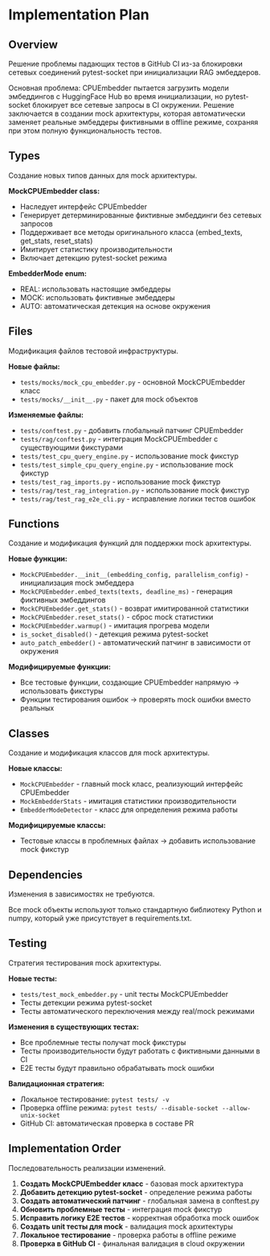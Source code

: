 # Implementation Plan

## Overview
Решение проблемы падающих тестов в GitHub CI из-за блокировки сетевых соединений pytest-socket при инициализации RAG эмбеддеров.

Основная проблема: CPUEmbedder пытается загрузить модели эмбеддингов с HuggingFace Hub во время инициализации, но pytest-socket блокирует все сетевые запросы в CI окружении. Решение заключается в создании mock архитектуры, которая автоматически заменяет реальные эмбеддеры фиктивными в offline режиме, сохраняя при этом полную функциональность тестов.

## Types
Создание новых типов данных для mock архитектуры.

**MockCPUEmbedder class:**
- Наследует интерфейс CPUEmbedder
- Генерирует детерминированные фиктивные эмбеддинги без сетевых запросов
- Поддерживает все методы оригинального класса (embed_texts, get_stats, reset_stats)
- Имитирует статистику производительности
- Включает детекцию pytest-socket режима

**EmbedderMode enum:**
- REAL: использовать настоящие эмбеддеры
- MOCK: использовать фиктивные эмбеддеры
- AUTO: автоматическая детекция на основе окружения

## Files
Модификация файлов тестовой инфраструктуры.

**Новые файлы:**
- `tests/mocks/mock_cpu_embedder.py` - основной MockCPUEmbedder класс
- `tests/mocks/__init__.py` - пакет для mock объектов

**Изменяемые файлы:**
- `tests/conftest.py` - добавить глобальный патчинг CPUEmbedder
- `tests/rag/conftest.py` - интеграция MockCPUEmbedder с существующими фикстурами
- `tests/test_cpu_query_engine.py` - использование mock фикстур
- `tests/test_simple_cpu_query_engine.py` - использование mock фикстур
- `tests/test_rag_imports.py` - использование mock фикстур
- `tests/rag/test_rag_integration.py` - использование mock фикстур
- `tests/rag/test_rag_e2e_cli.py` - исправление логики тестов ошибок

## Functions
Создание и модификация функций для поддержки mock архитектуры.

**Новые функции:**
- `MockCPUEmbedder.__init__(embedding_config, parallelism_config)` - инициализация mock эмбеддера
- `MockCPUEmbedder.embed_texts(texts, deadline_ms)` - генерация фиктивных эмбеддингов
- `MockCPUEmbedder.get_stats()` - возврат имитированной статистики
- `MockCPUEmbedder.reset_stats()` - сброс mock статистики
- `MockCPUEmbedder.warmup()` - имитация прогрева модели
- `is_socket_disabled()` - детекция режима pytest-socket
- `auto_patch_embedder()` - автоматический патчинг в зависимости от окружения

**Модифицируемые функции:**
- Все тестовые функции, создающие CPUEmbedder напрямую → использовать фикстуры
- Функции тестирования ошибок → проверять mock ошибки вместо реальных

## Classes
Создание и модификация классов для mock архитектуры.

**Новые классы:**
- `MockCPUEmbedder` - главный mock класс, реализующий интерфейс CPUEmbedder
- `MockEmbedderStats` - имитация статистики производительности  
- `EmbedderModeDetector` - класс для определения режима работы

**Модифицируемые классы:**
- Тестовые классы в проблемных файлах → добавить использование mock фикстур

## Dependencies
Изменения в зависимостях не требуются.

Все mock объекты используют только стандартную библиотеку Python и numpy, который уже присутствует в requirements.txt.

## Testing
Стратегия тестирования mock архитектуры.

**Новые тесты:**
- `tests/test_mock_embedder.py` - unit тесты MockCPUEmbedder
- Тесты детекции режима pytest-socket
- Тесты автоматического переключения между real/mock режимами

**Изменения в существующих тестах:**
- Все проблемные тесты получат mock фикстуры
- Тесты производительности будут работать с фиктивными данными в CI
- E2E тесты будут правильно обрабатывать mock ошибки

**Валидационная стратегия:**
- Локальное тестирование: `pytest tests/ -v`
- Проверка offline режима: `pytest tests/ --disable-socket --allow-unix-socket`
- GitHub CI: автоматическая проверка в составе PR

## Implementation Order
Последовательность реализации изменений.

1. **Создать MockCPUEmbedder класс** - базовая mock архитектура
2. **Добавить детекцию pytest-socket** - определение режима работы
3. **Создать автоматический патчинг** - глобальная замена в conftest.py
4. **Обновить проблемные тесты** - интеграция mock фикстур
5. **Исправить логику E2E тестов** - корректная обработка mock ошибок
6. **Создать unit тесты для mock** - валидация mock архитектуры
7. **Локальное тестирование** - проверка работы в offline режиме
8. **Проверка в GitHub CI** - финальная валидация в cloud окружении
